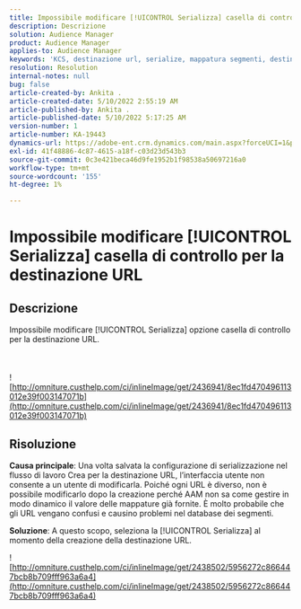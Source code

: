 ```yaml
---
title: Impossibile modificare [!UICONTROL Serializza] casella di controllo per la destinazione URL
description: Descrizione
solution: Audience Manager
product: Audience Manager
applies-to: Audience Manager
keywords: 'KCS, destinazione url, serialize, mappatura segmenti, destinazione, '
resolution: Resolution
internal-notes: null
bug: false
article-created-by: Ankita .
article-created-date: 5/10/2022 2:55:19 AM
article-published-by: Ankita .
article-published-date: 5/10/2022 5:17:25 AM
version-number: 1
article-number: KA-19443
dynamics-url: https://adobe-ent.crm.dynamics.com/main.aspx?forceUCI=1&pagetype=entityrecord&etn=knowledgearticle&id=fe9af69d-0cd0-ec11-a7b5-0022480a8753
exl-id: 41f48886-4c87-4615-a18f-c03d23d543b3
source-git-commit: 0c3e421beca46d9fe1952b1f98538a50697216a0
workflow-type: tm+mt
source-wordcount: '155'
ht-degree: 1%

---
```


# Impossibile modificare [!UICONTROL Serializza] casella di controllo per la destinazione URL

## Descrizione

Impossibile modificare [!UICONTROL Serializza] opzione casella di controllo per la destinazione URL.<br><br> <br><br>![http://omniture.custhelp.com/ci/inlineImage/get/2436941/8ec1fd470496113012e39f003147071b](http://omniture.custhelp.com/ci/inlineImage/get/2436941/8ec1fd470496113012e39f003147071b)

## Risoluzione


<b>Causa principale</b>: Una volta salvata la configurazione di serializzazione nel flusso di lavoro Crea per la destinazione URL, l’interfaccia utente non consente a un utente di modificarla. Poiché ogni URL è diverso, non è possibile modificarlo dopo la creazione perché AAM non sa come gestire in modo dinamico il valore delle mappature già fornite. È molto probabile che gli URL vengano confusi e causino problemi nel database dei segmenti.

<b>Soluzione</b>: A questo scopo, seleziona la [!UICONTROL Serializza] al momento della creazione della destinazione URL.



![http://omniture.custhelp.com/ci/inlineImage/get/2438502/5956272c866447bcb8b709fff963a6a4](http://omniture.custhelp.com/ci/inlineImage/get/2438502/5956272c866447bcb8b709fff963a6a4)
